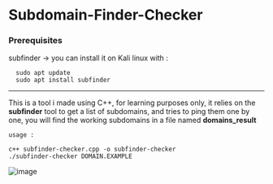 # Subdomain-Finder-Checker


### Prerequisites
  subfinder -> you can install it on Kali linux with : 
  ```
    sudo apt update
    sudo apt install subfinder
   ```
  
------------------

This is a tool i made using C++, for learning purposes only, it relies on the **subfinder** tool to get a list of subdomains, and tries to ping them one by one, you will find the working subdomains in a file named **domains_result**

``usage :``
```git clone https://github.com/ImOphen/Subdomain-Finder-Checker
c++ subfinder-checker.cpp -o subfinder-checker 
./subfinder-checker DOMAIN.EXAMPLE
```
![image](https://user-images.githubusercontent.com/43254081/159119964-7f674c2b-0dcb-4462-bd5d-adf65098fbe5.png)
